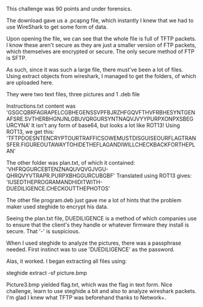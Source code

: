 This challenge was 90 points and under forensics.

The download gave us a .pcapng file, which instantly I knew that we had to use WireShark to get some form of data.

Upon opening the file, we can see that the whole file is full of TFTP packets.
I know these aren't secure as they are just a smaller version of FTP packets, which themselves are encrypted or secure.
The only secure method of FTP is SFTP. 

As such, since it was such a large file, there must've been a lot of files.
Using extract objects from wireshark, I managed to get the folders, of which are uploaded here.

They were two text files, three pictures and 1 .deb file

Instructions.txt content was
'GSGCQBRFAGRAPELCGBHEGENSSVPFBJRZHFGQVFTHVFRBHESYNTGENAFSRE.SVTHERBHGNJNLGBUVQRGURSYNTNAQVJVYYPURPXONPXSBEGURCYNA'
It isn't any form of base64, but looks a lot like ROT13!
Using ROT13, we get this:
'TFTPDOESNTENCRYPTOURTRAFFICSOWEMUSTDISGUISEOURFLAGTRANSFER.FIGUREOUTAWAYTOHIDETHEFLAGANDIWILLCHECKBACKFORTHEPLAN'

The other folder was plan.txt, of which it contained: 
'VHFRQGURCEBTENZNAQUVQVGJVGU-QHRQVYVTRAPR.PURPXBHGGURCUBGBF'
Translated using ROT13 gives:
'IUSEDTHEPROGRAMANDHIDITWITH-DUEDILIGENCE.CHECKOUTTHEPHOTOS'

The other file program.deb just gave me a lot of hints that the problem maker used steghide to encrypt his data.

Seeing the plan.txt file, DUEDILIGENCE is a method of which companies use to ensure that the client's they handle or whatever firmware they install is secure.
That '-' is suspicious.

When I used steghide to analyze the pictures, there was a passphrase needed.
First instinct was to use 'DUEDILIGENCE' as the password.

Alas, it worked.
I began extracting all files using:

steghide extract -sf picture.bmp

Picture3.bmp yielded flag.txt, which was the flag in text form. Nice challenge, learn to use steghide a bit and also to analyze wireshark packets.
I'm glad I knew what TFTP was beforehand thanks to Network+.





